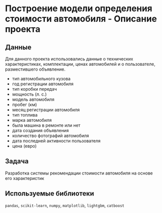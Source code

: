 # Построение модели определения стоимости автомобиля - Описание проекта

## Данные
Для данного проекта использовались данные о технических характеристиках, комплектации, ценах автомобилей и о пользователе, разместившего объявление.
- тип автомобильного кузова
- год регистрации автомобиля
- тип коробки передач
- мощность (л. с.)
- модель автомобиля
- пробег (км)
- месяц регистрации автомобиля
- тип топлива
- марка автомобиля
- была машина в ремонте или нет
- дата создания объявления
- количество фотографий автомобиля
- дата последней активности пользователя
- цена (евро)

## Задача 
Разработка системы рекомендации стоимости автомобиля на основе его характеристик

## Используемые библиотеки
`pandas`, `scikit-learn`, `numpy`, `matplotlib`, `lightgbm`, `catboost`